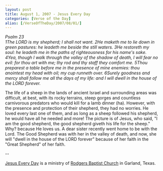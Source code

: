 ```yaml
---
layout: post
title: August 1, 2007 - Jesus Every Day
categories: [Verse of the Day]
alias: [/VerseOfTheDay/2007/08/01/]
---
```


_Psalm 23  
1The LORD is my shepherd; I shall not want.
2He maketh me to lie down in green pastures: he leadeth me beside
the still waters.
3He restoreth my soul: he leadeth me in the paths of righteousness
for his name's sake.
4Yea, though I walk through the valley of the shadow of death, I
will fear no evil: for thou art with me; thy rod and thy staff they
comfort me.
5Thou preparest a table before me in the presence of mine enemies:
thou anointest my head with oil; my cup runneth over.
6Surely goodness and mercy shall follow me all the days of my life:
and I will dwell in the house of the LORD forever._

The life of a sheep in the lands of ancient Israel and surrounding
areas was difficult, at best, with its rocky terrains, steep gorges
and countless carnivorous predators who would kill for a lamb dinner
(ha). However, with the presence and protection of their shepherd,
they had no worries. He loved every last one of them, and as long as
a sheep followed his shepherd, he would have all he needed and more!
The picture is of Jesus, who said, "I am the good shepherd, the good
shepherd giveth his life for the sheep." Why? because He loves us. A
dear sister recently went home to be with the Lord. The Good Shepherd
was with her in the valley of death, and now, she will "dwell in the
house of the LORD forever" because of her faith in the "Great
Shepherd" of her faith.

 --

<a href=http://jesuseveryday.net>Jesus Every Day</a> is a ministry of <a href=http://rodgersbaptist.net>Rodgers Baptist Church</a> in Garland, Texas.
